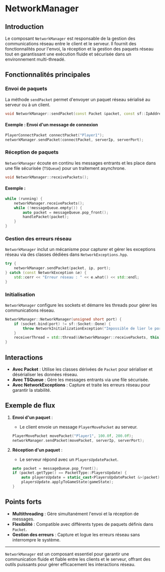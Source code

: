 # NetworkManager

## Introduction

Le composant `NetworkManager` est responsable de la gestion des communications réseau entre le client et le serveur. Il fournit des fonctionnalités pour l'envoi, la réception et la gestion des paquets réseau tout en garantissant une exécution fluide et sécurisée dans un environnement multi-threadé.

## Fonctionnalités principales

### Envoi de paquets

La méthode `sendPacket` permet d'envoyer un paquet réseau sérialisé au serveur ou à un client.

```cpp
void NetworkManager::sendPacket(const Packet &packet, const sf::IpAddress &ip, unsigned short port);
```

#### Exemple : Envoi d'un message de connexion

```cpp
PlayerConnectPacket connectPacket("Player1");
networkManager.sendPacket(connectPacket, serverIp, serverPort);
```

### Réception de paquets

`NetworkManager` écoute en continu les messages entrants et les place dans une file sécurisée (`TSQueue`) pour un traitement asynchrone.

```cpp
void NetworkManager::receivePackets();
```

#### Exemple :

```cpp
while (running) {
    networkManager.receivePackets();
    while (!messageQueue.empty()) {
        auto packet = messageQueue.pop_front();
        handlePacket(packet);
    }
}
```

### Gestion des erreurs réseau

`NetworkManager` inclut un mécanisme pour capturer et gérer les exceptions réseau via des classes dédiées dans `NetworkExceptions.hpp`.

```cpp
try {
    networkManager.sendPacket(packet, ip, port);
} catch (const NetworkException &e) {
    std::cerr << "Erreur réseau : " << e.what() << std::endl;
}
```

### Initialisation

`NetworkManager` configure les sockets et démarre les threads pour gérer les communications réseau.

```cpp
NetworkManager::NetworkManager(unsigned short port) {
    if (socket.bind(port) != sf::Socket::Done) {
        throw NetworkInitializationException("Impossible de lier le port");
    }
    receiverThread = std::thread(&NetworkManager::receivePackets, this);
}
```

## Interactions

- **Avec Packet** : Utilise les classes dérivées de `Packet` pour sérialiser et désérialiser les données réseau.
- **Avec TSQueue** : Gère les messages entrants via une file sécurisée.
- **Avec NetworkExceptions** : Capture et traite les erreurs réseau pour garantir la stabilité.

## Exemple de flux

1. **Envoi d'un paquet** :
   - Le client envoie un message `PlayerMovePacket` au serveur.
   ```cpp
   PlayerMovePacket movePacket("Player1", 100.0f, 200.0f);
   networkManager.sendPacket(movePacket, serverIp, serverPort);
   ```

2. **Réception d'un paquet** :
   - Le serveur répond avec un `PlayersUpdatePacket`.
   ```cpp
   auto packet = messageQueue.pop_front();
   if (packet.getType() == PacketType::PlayersUpdate) {
       auto playersUpdate = static_cast<PlayersUpdatePacket &>(packet);
       playersUpdate.applyToGameState(gameState);
   }
   ```

## Points forts

- **Multithreading** : Gère simultanément l'envoi et la réception de messages.
- **Flexibilité** : Compatible avec différents types de paquets définis dans `Packet`.
- **Gestion des erreurs** : Capture et logue les erreurs réseau sans interrompre le système.

---

`NetworkManager` est un composant essentiel pour garantir une communication fluide et fiable entre les clients et le serveur, offrant des outils puissants pour gérer efficacement les interactions réseau.

